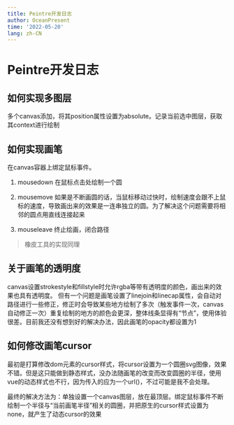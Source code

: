 ```yaml
---
title: Peintre开发日志
author: OceanPresent
time: '2022-05-20'
lang: zh-CN
---
```


# Peintre开发日志

## 如何实现多图层

多个canvas添加，将其position属性设置为absolute。记录当前选中图层，获取其context进行绘制

## 如何实现画笔

在canvas容器上绑定鼠标事件。

1. mousedown
在鼠标点击处绘制一个圆

2. mousemove
如果是不断画圆的话，当鼠标移动过快时，绘制速度会跟不上鼠标的速度，导致画出来的效果是一连串独立的圆。为了解决这个问题需要将相邻的圆点用直线连接起来

3. mouseleave
终止绘画，闭合路径

> 橡皮工具的实现同理

## 关于画笔的透明度

canvas设置strokestyle和fillstyle时允许rgba等带有透明度的颜色，画出来的效果也具有透明度。
但有一个问题是画笔设置了linejoin和linecap属性，会自动对路径进行一些修正，修正时会导致某些地方绘制了多次（触发事件一次，canvas自动修正一次）重复绘制的地方的颜色会更深，整体线条显得有“节点”，使用体验很差。目前我还没有想到好的解决办法，因此画笔的opacity都设置为1

## 如何修改画笔cursor

最初是打算修改dom元素的cursor样式，将cursor设置为一个圆圈svg图像，效果不错。但是这只能做到静态样式，没办法随画笔的改变而改变圆圈的半径，使用vue的动态样式也不行，因为传入的应为一个url()，不过可能是我不会处理。

最终的解决方法为：单独设置一个canvas图层，放在最顶层。绑定鼠标事件不断绘制一个半径与“当前画笔半径”相关的圆圈，并把原生的cursor样式设置为none，就产生了动态cursor的效果